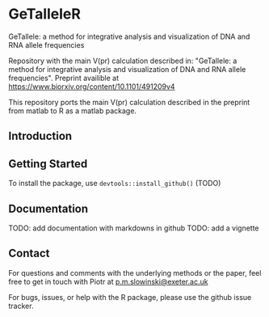 # GeTalleleR
GeTallele: a method for integrative analysis and visualization of DNA and RNA allele frequencies

Repository with the main V(pr) calculation described in: "GeTallele: a method for integrative analysis and visualization of DNA and RNA allele frequencies". Preprint availible at https://www.biorxiv.org/content/10.1101/491209v4

This repository ports the main V(pr) calculation described in the preprint from matlab to R as a matlab package.

## Introduction

## Getting Started

To install the package, use `devtools::install_github()`
(TODO)

## Documentation

TODO: add documentation with markdowns in github
TODO: add a vignette

## Contact

For questions and comments with the underlying methods or the paper, feel free to get in touch with Piotr at p.m.slowinski@exeter.ac.uk

For bugs, issues, or help with the R package, please use the github issue tracker.

